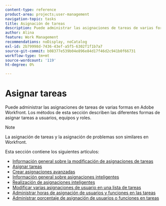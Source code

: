 ```yaml
---
content-type: reference
product-area: projects;user-management
navigation-topic: tasks
title: Asignación de tareas
description: Puede administrar las asignaciones de tareas de varias formas en Adobe Workfront. Los métodos de esta sección describen las diferentes formas de asignar tareas a usuarios, equipos y roles.
author: Alina
feature: Work Management
recommendations: noDisplay, noCatalog
exl-id: 2b79998d-7436-43ef-a5f5-6302f1f1b7a7
source-git-commit: b08377e539b04e896e84d17f46d2c941b0f66731
workflow-type: tm+mt
source-wordcount: '119'
ht-degree: 0%

---
```


# Asignar tareas

Puede administrar las asignaciones de tareas de varias formas en Adobe Workfront. Los métodos de esta sección describen las diferentes formas de asignar tareas a usuarios, equipos y roles.

>[!NOTE]
>
>La asignación de tareas y la asignación de problemas son similares en Workfront.

Esta sección contiene los siguientes artículos:

* [Información general sobre la modificación de asignaciones de tareas](../../../manage-work/tasks/assign-tasks/modify-task-assignments-overview.md)
* [Asignar tareas](../../../manage-work/tasks/assign-tasks/assign-tasks.md)
* [Crear asignaciones avanzadas](../../../manage-work/tasks/assign-tasks/create-advanced-assignments.md)
* [Información general sobre asignaciones inteligentes](../../../manage-work/tasks/assign-tasks/smart-assignments.md)
* [Realización de asignaciones inteligentes](../../../manage-work/tasks/assign-tasks/make-smart-assignments.md)
* [Modificar varias asignaciones de usuario en una lista de tareas](../../../manage-work/tasks/assign-tasks/modify-multiple-assignments-in-task-list.md)
* [Administrar horas de asignación de usuarios y funciones en las tareas](../../../manage-work/tasks/assign-tasks/manage-allocation-hours-on-tasks.md)
* [Administrar porcentaje de asignación de usuarios o funciones en tareas](../../../manage-work/tasks/assign-tasks/manage-allocation-percentage-on-tasks.md)
